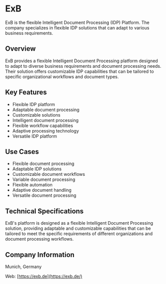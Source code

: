 # ExB

ExB is the flexible Intelligent Document Processing (IDP) Platform. The company specializes in flexible IDP solutions that can adapt to various business requirements.

## Overview

ExB provides a flexible Intelligent Document Processing platform designed to adapt to diverse business requirements and document processing needs. Their solution offers customizable IDP capabilities that can be tailored to specific organizational workflows and document types.

## Key Features

- Flexible IDP platform
- Adaptable document processing
- Customizable solutions
- Intelligent document processing
- Flexible workflow capabilities
- Adaptive processing technology
- Versatile IDP platform

## Use Cases

- Flexible document processing
- Adaptable IDP solutions
- Customizable document workflows
- Variable document processing
- Flexible automation
- Adaptive document handling
- Versatile document processing

## Technical Specifications

ExB's platform is designed as a flexible Intelligent Document Processing solution, providing adaptable and customizable capabilities that can be tailored to meet the specific requirements of different organizations and document processing workflows.

## Company Information

Munich, Germany

Web: [https://exb.de](https://exb.de/) 
